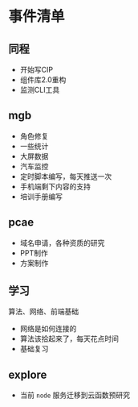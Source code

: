 # 事件清单

## 同程

- 开始写CIP
- 组件库2.0重构
- 监测CLI工具

## mgb

- 角色修复
- 一些统计
- 大屏数据
- 汽车监控
- 定时脚本编写，每天推送一次
- 手机端剩下内容的支持
- 培训手册编写

## pcae

- 域名申请，各种资质的研究
- PPT制作
- 方案制作

## 学习

算法、网络、前端基础

- 网络是如何连接的
- 算法该拾起来了，每天花点时间
- 基础复习

## explore

- 当前 `node` 服务迁移到云函数预研究
